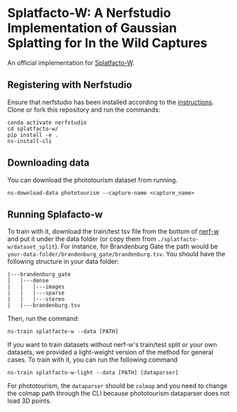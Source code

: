 # Splatfacto-W: A Nerfstudio Implementation of Gaussian Splatting for In the Wild Captures
An official implementation for [Splatfacto-W](https://kevinxu02.github.io/splatfactow/).

## Registering with Nerfstudio
Ensure that nerfstudio has been installed according to the [instructions](https://docs.nerf.studio/en/latest/quickstart/installation.html). Clone or fork this repository and run the commands:

```
conda activate nerfstudio
cd splatfacto-w/
pip install -e .
ns-install-cli
```

## Downloading data
You can download the phototourism dataset from running.
```
ns-download-data phototourism --capture-name <capture_name>
```

## Running Splafacto-w
To train with it, download the train/test tsv file from the bottom of [nerf-w](https://nerf-w.github.io/) and put it under the data folder (or copy them from `./splatfacto-w/dataset_split`). For instance, for Brandenburg Gate the path would be `your-data-folder/brandenburg_gate/brandenburg.tsv`. You should have the following structure in your data folder:
```
|---brandenburg_gate
|   |---dense
|   |   |---images
|   |   |---sparse
|   |   |---stereo
|   |---brandenburg.tsv
```
Then, run the command:
```
ns-train splatfacto-w --data [PATH]
```

If you want to train datasets without nerf-w's train/test split or your own datasets, we provided a light-weight version of the method for general cases. To train with it, you can run the following command
```
ns-train splatfacto-w-light --data [PATH] [dataparser]
```
For phototourism, the `dataparser` should be `colmap` and you need to change the colmap path through the CLI because phototourism dataparser does not load 3D points.
